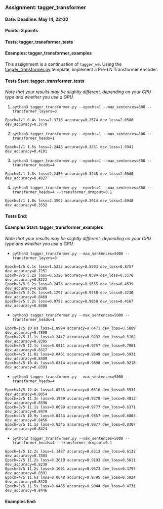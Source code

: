 ### Assignment: tagger_transformer
#### Date: Deadline: May 14, 22:00
#### Points: 3 points
#### Tests: tagger_transformer_tests
#### Examples: tagger_transformer_examples

This assignment is a continuation of `tagger_we`. Using the
[tagger_transformer.py](https://github.com/ufal/npfl138/tree/master/labs/11/tagger_transformer.py)
template, implement a Pre-LN Transformer encoder.

#### Tests Start: tagger_transformer_tests
_Note that your results may be slightly different, depending on your CPU type and whether you use a GPU._

1. `python3 tagger_transformer.py --epochs=1 --max_sentences=800 --transformer_layers=0`
```
Epoch=1/1 0.4s loss=2.3716 accuracy=0.2574 dev_loss=2.0588 dev_accuracy=0.3770
```

2. `python3 tagger_transformer.py --epochs=1 --max_sentences=800 --transformer_heads=1`
```
Epoch=1/1 1.5s loss=2.2448 accuracy=0.3251 dev_loss=1.9941 dev_accuracy=0.4101
```

3. `python3 tagger_transformer.py --epochs=1 --max_sentences=800 --transformer_heads=4`
```
Epoch=1/1 1.8s loss=2.2450 accuracy=0.3248 dev_loss=2.0000 dev_accuracy=0.4027
```

4. `python3 tagger_transformer.py --epochs=1 --max_sentences=800 --transformer_heads=4 --transformer_dropout=0.1`
```
Epoch=1/1 1.8s loss=2.3592 accuracy=0.2914 dev_loss=2.0048 dev_accuracy=0.3552
```
#### Tests End:
#### Examples Start: tagger_transformer_examples
_Note that your results may be slightly different, depending on your CPU type and whether you use a GPU._

- `python3 tagger_transformer.py --max_sentences=5000 --transformer_layers=0`
```
Epoch=1/5 6.1s loss=1.5235 accuracy=0.5393 dev_loss=0.8757 dev_accuracy=0.7251
Epoch=2/5 5.2s loss=0.5326 accuracy=0.8594 dev_loss=0.5576 dev_accuracy=0.8222
Epoch=3/5 5.2s loss=0.2473 accuracy=0.9555 dev_loss=0.4539 dev_accuracy=0.8386
Epoch=4/5 5.2s loss=0.1297 accuracy=0.9758 dev_loss=0.4230 dev_accuracy=0.8469
Epoch=5/5 5.2s loss=0.0792 accuracy=0.9850 dev_loss=0.4167 dev_accuracy=0.8486
```

- `python3 tagger_transformer.py --max_sentences=5000 --transformer_heads=1`
```
Epoch=1/5 10.8s loss=1.0994 accuracy=0.6471 dev_loss=0.5889 dev_accuracy=0.7890
Epoch=2/5 11.1s loss=0.2447 accuracy=0.9232 dev_loss=0.5102 dev_accuracy=0.8305
Epoch=3/5 12.1s loss=0.0811 accuracy=0.9757 dev_loss=0.7861 dev_accuracy=0.8317
Epoch=4/5 11.8s loss=0.0461 accuracy=0.9849 dev_loss=0.5931 dev_accuracy=0.8409
Epoch=5/5 10.4s loss=0.0314 accuracy=0.9898 dev_loss=0.9218 dev_accuracy=0.8393
```

- `python3 tagger_transformer.py --max_sentences=5000 --transformer_heads=4`
```
Epoch=1/5 12.4s loss=1.0558 accuracy=0.6616 dev_loss=0.5531 dev_accuracy=0.8054
Epoch=2/5 11.3s loss=0.1999 accuracy=0.9378 dev_loss=0.4812 dev_accuracy=0.8396
Epoch=3/5 11.1s loss=0.0699 accuracy=0.9777 dev_loss=0.6371 dev_accuracy=0.8479
Epoch=4/5 10.9s loss=0.0433 accuracy=0.9857 dev_loss=0.6803 dev_accuracy=0.8456
Epoch=5/5 11.1s loss=0.0345 accuracy=0.9877 dev_loss=0.8307 dev_accuracy=0.8424
```

- `python3 tagger_transformer.py --max_sentences=5000 --transformer_heads=4 --transformer_dropout=0.1`
```
Epoch=1/5 12.2s loss=1.1487 accuracy=0.6313 dev_loss=0.6132 dev_accuracy=0.7883
Epoch=2/5 11.2s loss=0.2610 accuracy=0.9193 dev_loss=0.5611 dev_accuracy=0.8238
Epoch=3/5 11.2s loss=0.1091 accuracy=0.9673 dev_loss=0.4797 dev_accuracy=0.8391
Epoch=4/5 11.6s loss=0.0648 accuracy=0.9795 dev_loss=0.5924 dev_accuracy=0.8328
Epoch=5/5 11.5s loss=0.0465 accuracy=0.9844 dev_loss=0.4731 dev_accuracy=0.8446
```
#### Examples End:
